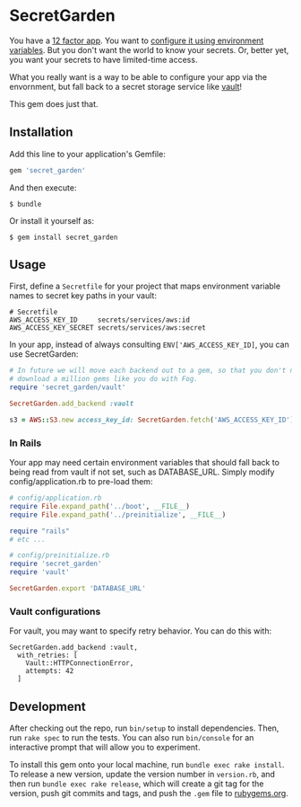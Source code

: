 # SecretGarden

You have a [12 factor app](http://12factor.net/). You want to [configure it
using environment variables](http://12factor.net/config). But you don't want the
world to know your secrets. Or, better yet, you want your secrets to have
limited-time access.

What you really want is a way to be able to configure your app via the
envornment, but fall back to a secret storage service like
[vault](https://www.vaultproject.io/)!

This gem does just that.

## Installation

Add this line to your application's Gemfile:

```ruby
gem 'secret_garden'
```

And then execute:

    $ bundle

Or install it yourself as:

    $ gem install secret_garden

## Usage

First, define a `Secretfile` for your project that maps environment variable
names to secret key paths in your vault:

```
# Secretfile
AWS_ACCESS_KEY_ID     secrets/services/aws:id
AWS_ACCESS_KEY_SECRET secrets/services/aws:secret
```

In your app, instead of always consulting `ENV['AWS_ACCESS_KEY_ID]`, you can use
SecretGarden:

``` ruby
# In future we will move each backend out to a gem, so that you don't need to
# download a million gems like you do with Fog.
require 'secret_garden/vault'

SecretGarden.add_backend :vault

s3 = AWS::S3.new access_key_id: SecretGarden.fetch('AWS_ACCESS_KEY_ID')
```

### In Rails

Your app may need certain environment variables that should fall back to being
read from vault if not set, such as DATABASE_URL. Simply modify
config/application.rb to pre-load them:

``` ruby
# config/application.rb
require File.expand_path('../boot', __FILE__)
require File.expand_path('../preinitialize', __FILE__)

require "rails"
# etc ...
```

``` ruby
# config/preinitialize.rb
require 'secret_garden'
require 'vault'

SecretGarden.export 'DATABASE_URL'
```

### Vault configurations

For vault, you may want to specify retry behavior. You can do this with:

```
SecretGarden.add_backend :vault,
  with_retries: [
    Vault::HTTPConnectionError,
    attempts: 42
  ]
```

## Development

After checking out the repo, run `bin/setup` to install dependencies. Then, run `rake spec` to run the tests. You can also run `bin/console` for an interactive prompt that will allow you to experiment.

To install this gem onto your local machine, run `bundle exec rake install`. To release a new version, update the version number in `version.rb`, and then run `bundle exec rake release`, which will create a git tag for the version, push git commits and tags, and push the `.gem` file to [rubygems.org](https://rubygems.org).
